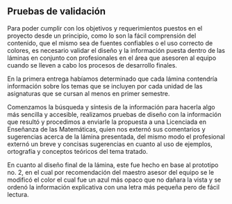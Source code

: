 ##  Pruebas de validación

Para poder cumplir con los objetivos y requerimientos puestos en el proyecto desde un principio, como lo son la fácil comprensión del contenido, que el mismo sea de fuentes confiables o el uso correcto de colores, es necesario validar el diseño y la información puesta dentro de las láminas en conjunto con profesionales en el área que asesoren al equipo cuando se lleven a cabo los procesos de desarrollo finales.

En la primera entrega habíamos determinado que cada lámina contendría información sobre los temas que se incluyen por cada unidad de las asignaturas que se cursan al menos en primer semestre.

Comenzamos la búsqueda y síntesis de la información para hacerla algo más sencilla y accesible, realizamos pruebas de diseño con la información que resultó y procedimos a enviarle la propuesta a una Licenciada en Enseñanza de las Matemáticas, quien nos externó sus comentarios y sugerencias acerca de la lámina presentada, del mismo modo el profesional externó un breve y concisas sugerencias en cuanto al uso de ejemplos, ortografía y conceptos teóricos del tema tratado.

En cuanto al diseño final de la lámina, este fue hecho en base al prototipo no. 2, en el cual por recomendación del maestro asesor del equipo se le modificó el color el cual fue un azul más opaco que no dañara la vista y se ordenó la información explicativa con una letra más pequeña pero de fácil lectura.
